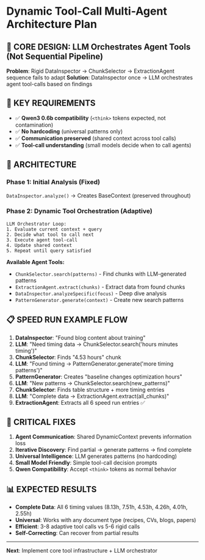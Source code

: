 # Dynamic Tool-Call Multi-Agent Architecture Plan

## 🎯 CORE DESIGN: LLM Orchestrates Agent Tools (Not Sequential Pipeline)

**Problem**: Rigid DataInspector → ChunkSelector → ExtractionAgent sequence fails to adapt
**Solution**: DataInspector once → LLM orchestrates agent tool-calls based on findings

## 🚨 KEY REQUIREMENTS
- ✅ **Qwen3 0.6b compatibility** (`<think>` tokens expected, not contamination)
- ✅ **No hardcoding** (universal patterns only)
- ✅ **Communication preserved** (shared context across tool calls)
- ✅ **Tool-call understanding** (small models decide when to call agents)

## 🔧 ARCHITECTURE

### **Phase 1: Initial Analysis (Fixed)**
`DataInspector.analyze()` → Creates BaseContext (preserved throughout)

### **Phase 2: Dynamic Tool Orchestration (Adaptive)**
```
LLM Orchestrator Loop:
1. Evaluate current context + query
2. Decide what tool to call next
3. Execute agent tool-call
4. Update shared context  
5. Repeat until query satisfied
```

**Available Agent Tools:**
- `ChunkSelector.search(patterns)` - Find chunks with LLM-generated patterns
- `ExtractionAgent.extract(chunks)` - Extract data from found chunks
- `DataInspector.analyzeSpecific(focus)` - Deep dive analysis
- `PatternGenerator.generate(context)` - Create new search patterns

## 📋 SPEED RUN EXAMPLE FLOW
1. **DataInspector**: "Found blog content about training"
2. **LLM**: "Need timing data → ChunkSelector.search('hours minutes timing')"
3. **ChunkSelector**: Finds "4.53 hours" chunk
4. **LLM**: "Found timing → PatternGenerator.generate('more timing patterns')"
5. **PatternGenerator**: Creates "baseline changes optimization hours"
6. **LLM**: "New patterns → ChunkSelector.search(new_patterns)"
7. **ChunkSelector**: Finds table structure + more timing entries
8. **LLM**: "Complete data → ExtractionAgent.extract(all_chunks)"
9. **ExtractionAgent**: Extracts all 6 speed run entries ✅

## 🚀 CRITICAL FIXES
1. **Agent Communication**: Shared DynamicContext prevents information loss
2. **Iterative Discovery**: Find partial → generate patterns → find complete
3. **Universal Intelligence**: LLM generates patterns (no hardcoding)
4. **Small Model Friendly**: Simple tool-call decision prompts
5. **Qwen Compatibility**: Accept `<think>` tokens as normal behavior

## 📊 EXPECTED RESULTS
- **Complete Data**: All 6 timing values (8.13h, 7.51h, 4.53h, 4.26h, 4.01h, 2.55h)
- **Universal**: Works with any document type (recipes, CVs, blogs, papers)  
- **Efficient**: 3-8 adaptive tool calls vs 5-6 rigid calls
- **Self-Correcting**: Can recover from partial results

---
**Next**: Implement core tool infrastructure + LLM orchestrator